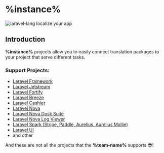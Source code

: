 # %instance%

![laravel-lang localize your app](https://preview.dragon-code.pro/laravel-lang/localize-your-app.svg?brand=laravel&preposition=with&mode=dark)

## Introduction

**%instance%** projects allow you to easily connect translation packages to your project that serve different tasks.

### Support Projects:

- <a href="https://laravel.com/docs/">Laravel Framework</a>
- <a href="https://laravel.com/docs/starter-kits#laravel-jetstream">Laravel Jetstream</a>
- <a href="https://laravel.com/docs/fortify#main-content">Laravel Fortify</a>
- <a href="https://laravel.com/docs/starter-kits#laravel-breeze">Laravel Breeze</a>
- <a href="https://laravel.com/docs/billing#main-content">Laravel Cashier</a>
- <a href="https://nova.laravel.com">Laravel Nova</a>
- <a href="https://github.com/laravel/nova-dusk-suite">Laravel Nova Dusk Suite</a>
- <a href="https://github.com/laravel/nova-log-viewer">Laravel Nova Log Viewer</a>
- <a href="https://spark.laravel.com">Laravel Spark (Stripe, Paddle, Aurelius, Aurelius Mollie)</a>
- <a href="https://github.com/laravel/ui/">Laravel UI</a>
- and other

And these are not all the projects that the **%team-name%** supports 😎!
